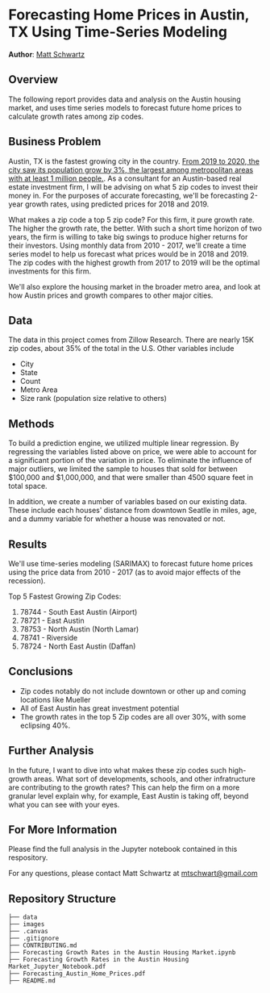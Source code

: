 # Forecasting Home Prices in Austin, TX Using Time-Series Modeling

**Author**: [Matt Schwartz](mailto:mtschwart@gmail.com)

## Overview 

The following report provides data and analysis on the Austin housing market, and uses time series models to forecast future home prices to calculate growth rates among zip codes. 

## Business Problem

Austin, TX is the fastest growing city in the country. [From 2019 to 2020, the city saw its population grow by 3%, the largest among metropolitan areas with at least 1 million people.](https://www.bizjournals.com/austin/news/2021/05/04/census-data-austin-metro-population.html). As a consultant for an Austin-based real estate investment firm, I will be advising on what 5 zip codes to invest their money in. For the purposes of accurate forecasting, we'll be forecasting 2-year growth rates, using predicted prices for 2018 and 2019.

What makes a zip code a top 5 zip code? For this firm, it pure growth rate. The higher the growth rate, the better. With such a short time horizon of two years, the firm is willing to take big swings to produce higher returns for their investors. Using monthly data from 2010 - 2017, we'll create a time series model to help us forecast what prices would be in 2018 and 2019. The zip codes with the highest growth from 2017 to 2019 will be the optimal investments for this firm.

We'll also explore the housing market in the broader metro area, and look at how Austin prices and growth compares to other major cities.

## Data

The data in this project comes from Zillow Research. There are nearly 15K zip codes, about 35% of the total in the U.S. Other variables include

- City
- State
- Count
- Metro Area
- Size rank (population size relative to others)

## Methods

To build a prediction engine, we utilized multiple linear regression. By regressing the variables listed above on price, we were able to account for a significant portion of the variation in price. To eliminate the influence of major outliers, we limited the sample to houses that sold for between $100,000 and $1,000,000, and that were smaller than 4500 square feet in total space.

In addition, we create a number of variables based on our existing data. These include each houses' distance from downtown Seatlle in miles, age, and a dummy variable for whether a house was renovated or not.

## Results

We'll use time-series modeling (SARIMAX) to forecast future home prices using the price data from 2010 - 2017 (as to avoid major effects of the recession).

Top 5 Fastest Growing Zip Codes:

1) 78744 - South East Austin (Airport)
2) 78721 - East Austin
3) 78753 - North Austin (North Lamar)
4) 78741 - Riverside
5) 78724 - North East Austin (Daffan)

## Conclusions

- Zip codes notably do not include downtown or other up and coming locations like Mueller
- All of East Austin has great investment potential
- The growth rates in the top 5 Zip codes are all over 30%, with some eclipsing 40%.

## Further Analysis

In the future, I want to dive into what makes these zip codes such high-growth areas. What sort of developments, schools, and other infratructure are contributing to the growth rates? This can help the firm on a more granular level explain why, for example, East Austin is taking off, beyond what you can see with your eyes.

## For More Information

Please find the full analysis in the Jupyter notebook contained in this respository.

For any questions, please contact Matt Schwartz at [mtschwart@gmail.com](mailto:mtschwart@gmail.com)



## Repository Structure

```
├── data
├── images
├── .canvas
├── .gitignore
├── CONTRIBUTING.md
├── Forecasting Growth Rates in the Austin Housing Market.ipynb
├── Forecasting Growth Rates in the Austin Housing Market_Jupyter_Notebook.pdf
├── Forecasting_Austin_Home_Prices.pdf
├── README.md
```

